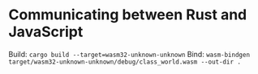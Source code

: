 # Communicating between Rust and JavaScript

Build: `cargo build --target=wasm32-unknown-unknown`
Bind: `wasm-bindgen target/wasm32-unknown-unknown/debug/class_world.wasm --out-dir .`
